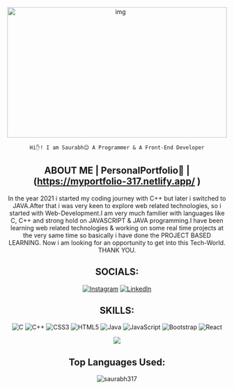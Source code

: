 <div align="center">

 <img alt="img" align="center" width="100%" height="300"  src="https://media4.giphy.com/media/f3iwJFOVOwuy7K6FFw/giphy.gif?cid=ecf05e47we33zqmsqk96cds6dq1rbh9feuscw408w7c9iesq&rid=giphy.gif&ct=g"/>  
  
    Hi✋! I am Saurabh😊 A Programmer & A Front-End Developer
## ABOUT ME | PersonalPortfolio🏅 | (https://myportfolio-317.netlify.app/ )   
In the year 2021 i started my coding journey with C++ but later i switched to JAVA.After that i was very keen to explore web related          technologies, so i started with Web-Development.I am very much familier with languages like C, C++ and strong hold on JAVASCRIPT & JAVA        programming.I have been learning web related technologies & working on some real time projects at the very same time so basically i have done the PROJECT BASED LEARNING. Now i am looking for an opportunity to get into this Tech-World. THANK YOU.
   



   

## SOCIALS:
[![Instagram](https://img.shields.io/badge/Instagram-%23E4405F.svg?logo=Instagram&logoColor=white)](https://instagram.com/_saurabhpandey317) [![LinkedIn](https://img.shields.io/badge/LinkedIn-%230077B5.svg?logo=linkedin&logoColor=white)](https://www.linkedin.com/in/saurabh-sagar-pandey-9b6a5624b/) 

## SKILLS:
![C](https://img.shields.io/badge/c-%2300599C.svg?style=plastic&logo=c&logoColor=white) ![C++](https://img.shields.io/badge/c++-%2300599C.svg?style=plastic&logo=c%2B%2B&logoColor=white) ![CSS3](https://img.shields.io/badge/css3-%231572B6.svg?style=plastic&logo=css3&logoColor=white) ![HTML5](https://img.shields.io/badge/html5-%23E34F26.svg?style=plastic&logo=html5&logoColor=white) ![Java](https://img.shields.io/badge/java-%23ED8B00.svg?style=plastic&logo=java&logoColor=white) ![JavaScript](https://img.shields.io/badge/javascript-%23323330.svg?style=plastic&logo=javascript&logoColor=%23F7DF1E) ![Bootstrap](https://img.shields.io/badge/bootstrap-%23563D7C.svg?style=plastic&logo=bootstrap&logoColor=white) ![React](https://img.shields.io/badge/react-%2320232a.svg?style=plastic&logo=react&logoColor=%2361DAFB)

![](https://github-readme-streak-stats.herokuapp.com/?user=saurabh317&theme=merko&hide_border=false)
  

##  Top Languages Used:
<img src="https://github-readme-stats.vercel.app/api/top-langs?username=saurabh317&show_icons=true&theme=dark&locale=en&layout=compact" alt="saurabh317"/>
</div>
 



<!-- ### ✍️ Random Dev Quote
![](https://quotes-github-readme.vercel.app/api?type=vetical&theme=merko) -->


<!-- 
   [![](https://visitcount.itsvg.in/api?id=saurabh317&icon=6&color=2)](https://visitcount.itsvg.in)
   -->

